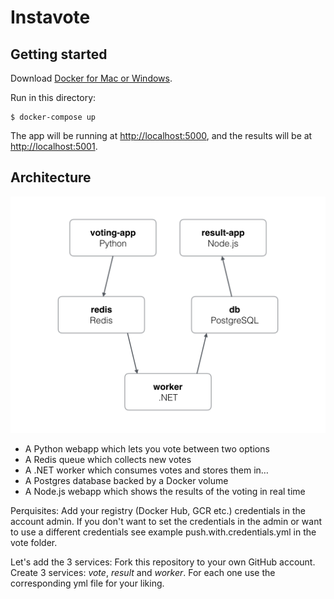 Instavote
=========

Getting started
---------------

Download [Docker for Mac or Windows](https://www.docker.com).

Run in this directory:

    $ docker-compose up

The app will be running at [http://localhost:5000](http://localhost:5000), and the results will be at [http://localhost:5001](http://localhost:5001).

Architecture
-----

![Architecture diagram](images/architecture.png)

* A Python webapp which lets you vote between two options
* A Redis queue which collects new votes
* A .NET worker which consumes votes and stores them in…
* A Postgres database backed by a Docker volume
* A Node.js webapp which shows the results of the voting in real time




Perquisites:
Add your registry (Docker Hub, GCR etc.) credentials in the account admin. 
If you don't want to set the credentials in the admin or want to use a different credentials see example push.with.credentials.yml in the vote folder.

Let's add the 3 services:
Fork this repository to your own GitHub account. 
Create 3 services: *vote*, *result* and *worker*.
For each one use the corresponding yml file for your liking.


